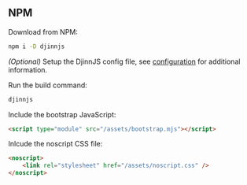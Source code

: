 ## NPM

Download from NPM:

```bash
npm i -D djinnjs
```

_(Optional)_ Setup the DjinnJS config file, see [configuration](/configuration) for additional information.

Run the build command:

```bash
djinnjs
```

Include the bootstrap JavaScript:

```html
<script type="module" src="/assets/bootstrap.mjs"></script>
```

Inlcude the noscript CSS file:

```html
<noscript>
    <link rel="stylesheet" href="/assets/noscript.css" />
</noscript>
```
